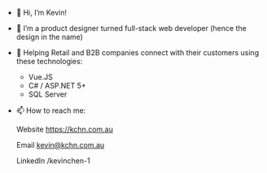- 👋 Hi, I’m Kevin!
- 👀 I’m a product designer turned full-stack web developer (hence the design in the name)
- 🔨 Helping Retail and B2B companies connect with their customers using these technologies:
    - Vue.JS
    - C# / ASP.NET 5+
    - SQL Server
- 📫 How to reach me:

    Website
    https://kchn.com.au

    Email
    kevin@kchn.com.au
  
    LinkedIn
    /kevinchen-1
  

<!---
kevinchendesign/kevinchendesign is a ✨ special ✨ repository because its `README.md` (this file) appears on your GitHub profile.
You can click the Preview link to take a look at your changes.
--->
